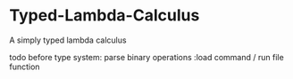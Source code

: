# Typed-Lambda-Calculus
A simply typed lambda calculus

todo before type system:
	parse binary operations
	:load command / run file function
